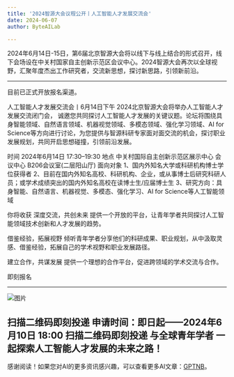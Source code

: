 ```yaml
---
title: '2024智源大会议程公开丨人工智能人才发展交流会'
date: 2024-06-07
author: ByteAILab

---
```


2024年6月14日-15日，第6届北京智源大会将以线下与线上结合的形式召开，线下会场设在中关村国家自主创新示范区会议中心。2024智源大会再次以全球视野，汇聚年度杰出工作研究者，交流新思想，探讨新思路，引领新前沿。

---
目前已正式开放报名渠道。

人工智能人才发展交流会丨6月14日下午
2024北京智源大会将举办人工智能人才发展交流闭门会， 诚邀您共同探讨人工智能人才发展的关键议题。论坛将围绕具身智能领域、自然语言领域、机器视觉领域、多模态领域、强化学习领域、AI for Science等方向进行讨论，为您提供与智源科研专家面对面交流的机会，探讨职业发展规划，共同开启思想碰撞，引领前沿发展。

时间
2024年6月14日 17:30–19:30
地点
中关村国际自主创新示范区展示中心
会议中心 B206会议室(二层阳山厅)
面向对象
1、国内外知名大学或科研机构博士学位获得者
2、目前在国内外知名高校、科研机构、企业，或从事博士后研究科研人员；或学术成绩突出的国内外知名高校在读博士生/应届博士生
3、研究方向：具身智能、自然语言、机器视觉、多模态、强化学习、AI for Science等人工智能领域

你将收获
深度交流，共创未来
提供一个开放的平台，让青年学者共同探讨人工智能领域技术创新和人才发展的趋势。

借鉴经验，拓展视野
倾听青年学者分享他们的科研成果、职业规划，从中汲取灵感、借鉴经验，拓展自己的学术视野和职业发展路径。

建立合作，共谋发展
提供一个理想的合作平台，促进跨领域的学术交流与合作。

即刻报名

---
![图片](https://mmbiz.qpic.cn/sz_mmbiz_jpg/Klm640VNyWYrVxsPmiax8fHVVO6wCicmjicqjS99s8AiacnAbBNvUnTGMNs4Miat7acgQAfmAvmLokjuB8o3ibHo7TLA/640?wx_fmt=jpeg)

扫描二维码即刻投递
申请时间：即日起——2024年6月10日 18:00
扫描二维码即刻投递
与全球青年学者
一起探索人工智能人才发展的未来之路！
---
感谢阅读！如果您对AI的更多资讯感兴趣，可以查看更多AI文章：[GPTNB](https://gptnb.com)。